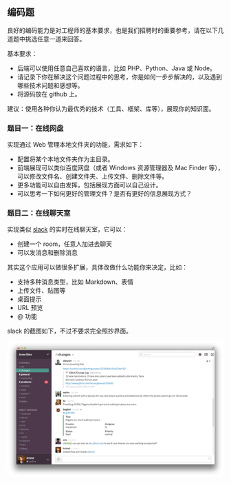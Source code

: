 ## 编码题

良好的编码能力是对工程师的基本要求，也是我们招聘时的重要参考，请在以下几道题中挑选任意一道来回答。

基本要求：

* 后端可以使用任意自己喜欢的语言，比如 PHP、Python、Java 或 Node。
* 请记录下你在解决这个问题过程中的思考，你是如何一步步解决的，以及遇到哪些技术问题和感想等。
* 将源码放在 github 上。

建议：使用各种你认为最优秀的技术（工具、框架、库等），展现你的知识面。
 
### 题目一：在线网盘

实现通过 Web 管理本地文件夹的功能，需求如下：

* 配置将某个本地文件夹作为主目录。
* 前端展现可以类似百度网盘（或者 Windows 资源管理器及 Mac Finder 等），可以修改文件名、创建文件夹、上传文件、删除文件等。
* 更多功能可以自由发挥，包括展现方面可以自己设计。
* 可以思考一下如何更好的管理文件？是否有更好的信息展现方式？

### 题目二：在线聊天室

实现类似 [slack](https://slack.com/) 的实时在线聊天室，它可以：

* 创建一个 room，任意人加进去聊天
* 可以发消息和删除消息

其实这个应用可以做很多扩展，具体改做什么功能你来决定，比如：

* 支持多种消息类型，比如 Markdown、表情
* 上传文件、贴图等
* 桌面提示
* URL 预览
* @ 功能

slack 的截图如下，不过不要求完全照抄界面。

![slack](images/slack.png)



